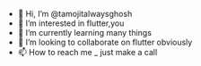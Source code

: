 - 👋 Hi, I’m @tamojitalwaysghosh
- 👀 I’m interested in flutter,you
- 🌱 I’m currently learning many things
- 💞️ I’m looking to collaborate on flutter obviously
- 📫 How to reach me _ just make a call

<!---
tamojitalwaysghosh/tamojitalwaysghosh is a ✨ special ✨ repository because its `README.md` (this file) appears on your GitHub profile.
You can click the Preview link to take a look at your changes.
--->
